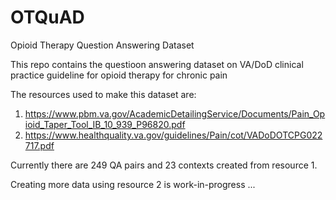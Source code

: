 # OTQuAD
Opioid Therapy Question Answering Dataset

This repo contains the questioon answering dataset on VA/DoD clinical practice guideline for opioid therapy for chronic pain

The resources used to make this dataset are:

  1. https://www.pbm.va.gov/AcademicDetailingService/Documents/Pain_Opioid_Taper_Tool_IB_10_939_P96820.pdf
  2. https://www.healthquality.va.gov/guidelines/Pain/cot/VADoDOTCPG022717.pdf

Currently there are 249 QA pairs and 23 contexts created from resource 1.

Creating more data using resource 2 is work-in-progress ...
